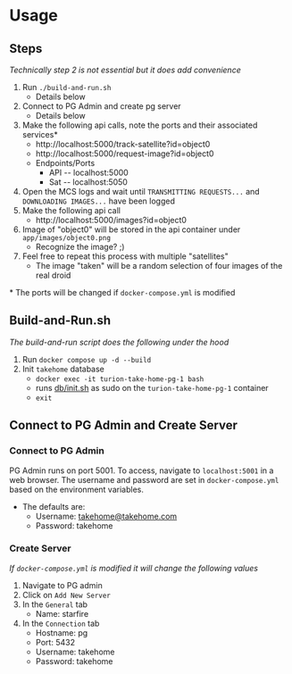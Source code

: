 # Usage

## Steps

*Technically step 2 is not essential but it does add convenience*

1. Run `./build-and-run.sh`
    - Details below
1. Connect to PG Admin and create pg server
    - Details below
1. Make the following api calls, note the ports and their associated services*
    - http://localhost:5000/track-satellite?id=object0
    - http://localhost:5000/request-image?id=object0
    - Endpoints/Ports
      - API -- localhost:5000
      - Sat -- localhost:5050
1. Open the MCS logs and wait until `TRANSMITTING REQUESTS...` and `DOWNLOADING IMAGES...` have been logged
1. Make the following api call
    - http://localhost:5000/images?id=object0
1. Image of "object0" will be stored in the api container under `app/images/object0.png` 
    - Recognize the image? ;)
1. Feel free to repeat this process with multiple "satellites"
    - The image "taken" will be a random selection of four images of the real droid

\* The ports will be changed if `docker-compose.yml` is modified

## Build-and-Run.sh

*The build-and-run script does the following under the hood*  

1. Run `docker compose up -d --build`
2. Init `takehome` database
    - `docker exec -it turion-take-home-pg-1 bash`
    - runs [db/init.sh](../db/init.sh) as sudo on the `turion-take-home-pg-1` container
    - `exit`

## Connect to PG Admin and Create Server

### Connect to PG Admin

PG Admin runs on port 5001. To access, navigate to `localhost:5001` in a web browser. The username and password are set in `docker-compose.yml` based on the environment variables.  

- The defaults are:
    - Username: takehome@takehome.com
    - Password: takehome

### Create Server

*If `docker-compose.yml` is modified it will change the following values*

1. Navigate to PG admin
1. Click on `Add New Server`
1. In the `General` tab
    - Name: starfire
1. In the `Connection` tab
    - Hostname: pg
    - Port: 5432
    - Username: takehome
    - Password: takehome

